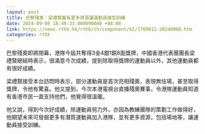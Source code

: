 ```yaml
---
layout: post
title: 巴黎殘奧｜梁禮賢冀有更多資源讓運動員接受訓練　
date: 2024-09-08 18:49:33.000000000 +08:00
link: https://news.rthk.hk/rthk/ch/component/k2/1769812-20240908.htm
categories: rthk
---
```


巴黎殘奧即將閉幕，港隊今屆共奪得3金4銀1銅8面獎牌，中國香港代表團團長梁禮賢總結時表示，很滿意今次成績，提到除取得獎牌的運動員以外，其他運動員都有很好成績。

梁禮賢接受本台訪問時表示，部分運動員是首次亮相殘奧，表現無怯場，甚至取得獎牌，令他有驚喜。他又提到，今次本港電視台直播殘奧賽事，令港隊運動員知道有香港巿民一直支持他們，他覺得很溫暖。

他又說，得到今次好成績，除運動員努力外，亦因為教練團隊的策劃工作做得好，他期望未來可發掘更多有潛質運動員加入港隊，並有更多資源，包括場地等，讓運動員接受訓練。

